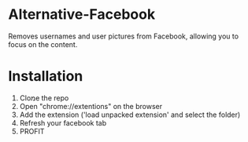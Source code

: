 # Alternative-Facebook
Removes usernames and user pictures from Facebook, allowing you to focus on the content.

# Installation
1. Cloמe the repo
2. Open "chrome://extentions" on the browser
3. Add the extension ('load unpacked extension' and select the folder)
4. Refresh your facebook tab
5. PROFIT
